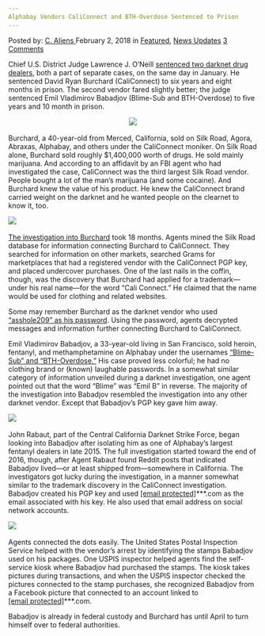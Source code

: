 ```yaml
---
Alphabay Vendors CaliConnect and BTH-Overdose Sentenced to Prison
---
```

<article class="post-listing post-24641 post type-post status-publish format-standard has-post-thumbnail hentry 
 tag-alphabay tag-bthoverdose tag-caliconnect tag-prison tag-sentenced tag-vendors">
<div class="post-inner">
<span>Posted by: <a href="https://www.deepdotweb.com/author/caliens/" title="">C. Aliens </a></span>
<span>February 2, 2018</span>
<span>in <a href="https://www.deepdotweb.com/category/deepdot-news/" rel="category tag">Featured</a>, <a href="https://www.deepdotweb.com/category/news-updates/" rel="category tag">News Updates</a></span>
<span><a href="https://www.deepdotweb.com/2018/02/02/alphabay-vendors-caliconnect-bth-overdose-sentenced-prison/#comments">3 Comments</a></span>


<p>Chief U.S. District Judge Lawrence J. O’Neill <a href="https://www.justice.gov/usao-edca/pr/dark-web-drug-traffickers-sentenced-separate-cases-80-months-and-70-months-prison">sentenced two darknet drug dealers</a>, both a part of separate cases, on the same day in January. He sentenced David Ryan Burchard (CaliConnect) to six years and eight months in prison. The second vendor fared slightly better; the judge sentenced Emil Vladimirov Babadjov (Blime-Sub and BTH-Overdose) to five years and 10 month in prison.</p>
<p style="text-align: center;"><img class="wp-image-24644 aligncenter" src="/imgs/2018/02/word-image.png" srcset="/imgs/2018/02/word-image.png 660w, /imgs/2018/02/word-image-300x150.png 300w" sizes="(max-width: 660px) 100vw, 660px" /></p>
<p>Burchard, a 40-year-old from Merced, California, sold on Silk Road, Agora, Abraxas, Alphabay, and others under the CaliConnect moniker. On Silk Road alone, Burchard sold roughly $1,400,000 worth of drugs. He sold mainly marijuana. And according to an affidavit by an FBI agent who had investigated the case, CaliConnect was the third largest Silk Road vendor. People bought a lot of the man’s marijuana (and some cocaine). And Burchard knew the value of his product. He knew the CaliConnect brand carried weight on the darknet and he wanted people on the clearnet to know it, too.</p>
<p><img class="wp-image-24645" src="/imgs/2018/02/word-image-1.png" srcset="/imgs/2018/02/word-image-1.png 805w, /imgs/2018/02/word-image-1-300x181.png 300w" sizes="(max-width: 805px) 100vw, 805px" /></p>
<p><a href="https://www.deepdotweb.com/2016/03/30/timeline-darknet-market-vendor-caliconnect-got-arrested/">The investigation into Burchard</a> took 18 months. Agents mined the Silk Road database for information connecting Burchard to CaliConnect. They searched for information on other markets, searched Grams for marketplaces that had a registered vendor with the CaliConnect PGP key, and placed undercover purchases. One of the last nails in the coffin, though, was the discovery that Burchard had applied for a trademark—under his real name—for the word “Cali Connect.” He claimed that the name would be used for clothing and related websites.</p>
<p>Some may remember Burchard as the darknet vendor who used <a href="https://www.deepdotweb.com/2016/08/13/caliconnects-private-pgp-key-account-password-asshole209/">“asshole209” as his password</a>. Using the password, agents decrypted messages and information further connecting Burchard to CaliConnect.</p>
<p>Emil Vladimirov Babadjov, a 33-year-old living in San Francisco, sold heroin, fentanyl, and methamphetamine on Alphabay under the usernames <a href="https://www.deepdotweb.com/2016/12/26/vendor-blimesub-k-bth-overdose-busted/">“Blime-Sub” and “BTH-Overdose.”</a> His case proved less colorful; he had no clothing brand or (known) laughable passwords. In a somewhat similar category of information unveiled during a darknet investigation, one agent pointed out that the word “Blime” was “Emil B” in reverse. The majority of the investigation into Babadjov resembled the investigation into any other darknet vendor. Except that Babadjov’s PGP key gave him away.</p>
<p><img class="wp-image-24646" src="/imgs/2018/02/word-image-2.png" srcset="/imgs/2018/02/word-image-2.png 792w, /imgs/2018/02/word-image-2-300x193.png 300w" sizes="(max-width: 792px) 100vw, 792px" /></p>
<p>John Rabaut, part of the Central California Darknet Strike Force, began looking into Babadjov after isolating him as one of Alphabay’s largest fentanyl dealers in late 2015. The full investigation started toward the end of 2016, though, after Agent Rabaut found Reddit posts that indicated Babadjov lived—or at least shipped from—somewhere in California. The investigators got lucky during the investigation, in a manner somewhat similar to the trademark discovery in the CaliConnect investigation. Babadjov created his PGP key and used <a href="/cdn-cgi/l/email-protection" class="__cf_email__" data-cfemail="0547646764616f6a7345">[email&#160;protected]</a>***.com as the email associated with his key. He also used that email address on social network accounts.</p>
<p><img class="wp-image-24647" src="/imgs/2018/02/word-image-3.png" srcset="/imgs/2018/02/word-image-3.png 600w, /imgs/2018/02/word-image-3-300x210.png 300w" sizes="(max-width: 600px) 100vw, 600px" /></p>
<p>Agents connected the dots easily. The United States Postal Inspection Service helped with the vendor’s arrest by identifying the stamps Babadjov used on his packages. One USPIS inspector helped agents find the self-service kiosk where Babadjov had purchased the stamps. The kiosk takes pictures during transactions, and when the USPIS inspector checked the pictures connected to the stamp purchases, she recognized Babadjov from a Facebook picture that connected to an account linked to <a href="/cdn-cgi/l/email-protection" class="__cf_email__" data-cfemail="4002212221242a2f3600">[email&#160;protected]</a>***.com.</p>
<p>Babadjov is already in federal custody and Burchard has until April to turn himself over to federal authorities.</p>
</div>
<span style="display:none"><a href="https://www.deepdotweb.com/tag/alphabay/" rel="tag">alphabay</a> <a href="https://www.deepdotweb.com/tag/bthoverdose/" rel="tag">bthoverdose</a> <a href="https://www.deepdotweb.com/tag/caliconnect/" rel="tag">caliconnect</a> <a href="https://www.deepdotweb.com/tag/prison/" rel="tag">prison</a> <a href="https://www.deepdotweb.com/tag/sentenced/" rel="tag">sentenced</a> <a href="https://www.deepdotweb.com/tag/vendors/" rel="tag">vendors</a></span> <span style="display:none" class="updated">2018-02-02</span>
<div style="display:none" class="vcard author" itemprop="author" itemscope itemtype="http://schema.org/Person"><strong class="fn" itemprop="name"><a href="https://www.deepdotweb.com/author/caliens/" title="Posts by C. Aliens" rel="author">C. Aliens</a></strong></div>
</div>
</article>

